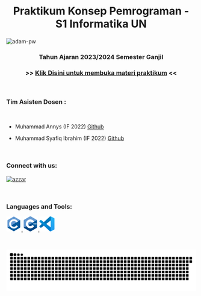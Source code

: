 <h1 align="center">Praktikum Konsep Pemrograman - S1 Informatika UN</h1>
<p><img align="center" src="https://github.com/Adam-pw/Adam-pw/blob/main/animation_500_kxa883sd.gif" alt="adam-pw" /></p>
<h3 align="center"> Tahun Ajaran 2023/2024 Semester Ganjil </h3>
<h3 align ="center">  >> <a align = "center" href = "https://github.com/Swordigo15/PraktikumKP2023/blob/main/Daftar%20Materi.md"> <span align="center">Klik Disini untuk membuka materi praktikum</span></a> << </h3>

<br>

<p align="right"> <h3>Tim Asisten Dosen :</h3> 
  </p>

<br>

- Muhammad Annys (IF 2022) [Github](https://github.com/Swordigo15)

- Muhammad Syafiq Ibrahim (IF 2022) [Github](https://github.com/SyafiqMSI)


<br>

<h3 align="left">Connect with us:</h3>
<p align="left">
  <a href="https://wa.me/+6281391611958" target="blank"><img align="center"
         src="https://img.shields.io/badge/whatsapp-4B7F1.svg?style=for-the-badge&logo=whatsapp&logoColor=white"
         alt="azzar" height="30"/></a>
</p>

<br>

<h3 align="left">Languages and Tools:</h3>
<p align="left"> 
  <a href="https://www.cprogramming.com/" target="_blank"
    rel="noreferrer"> <img src="https://raw.githubusercontent.com/devicons/devicon/master/icons/c/c-original.svg"
      alt="c" width="40" height="40" /> </a> 
  <a href="https://www.w3schools.com/cpp/" target="_blank" rel="noreferrer">
    <img src="https://raw.githubusercontent.com/devicons/devicon/master/icons/cplusplus/cplusplus-original.svg"
      alt="cplusplus" width="40" height="40" /> 
     <a href="https://code.visualstudio.com/download" target="_blank" rel="noreferrer">
     <img src="https://raw.githubusercontent.com/github/explore/80688e429a7d4ef2fca1e82350fe8e3517d3494d/topics/visual-studio-code/visual-studio-code.png" alt="cplusplus" width="40" height="40"/>
  </p>
<br>

![snake gif](https://github.com/TekyaygilFethi/TekyaygilFethi/blob/output/github-contribution-grid-snake.svg)
